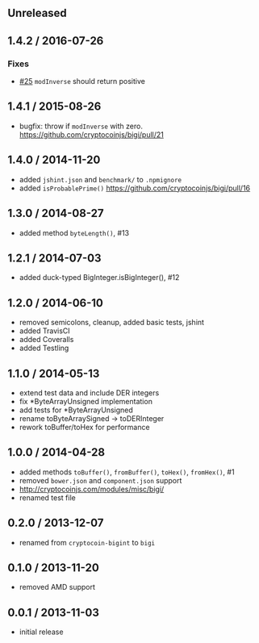 Unreleased
----------

1.4.2 / 2016-07-26
------------------
### Fixes
- [#25] `modInverse` should return positive

1.4.1 / 2015-08-26
-------------------
- bugfix: throw if `modInverse` with zero. https://github.com/cryptocoinjs/bigi/pull/21

1.4.0 / 2014-11-20
------------------
- added `jshint.json` and `benchmark/` to `.npmignore`
- added `isProbablePrime()` https://github.com/cryptocoinjs/bigi/pull/16

1.3.0 / 2014-08-27
------------------
* added method `byteLength()`, #13

1.2.1 / 2014-07-03
-----------------
* added duck-typed BigInteger.isBigInteger(), #12

1.2.0 / 2014-06-10
------------------
* removed semicolons, cleanup, added basic tests, jshint [](https://github.com/cryptocoinjs/bigi/pull/9)
* added TravisCI
* added Coveralls
* added Testling

1.1.0 / 2014-05-13
-------------------
* extend test data and include DER integers
* fix *ByteArrayUnsigned implementation
* add tests for *ByteArrayUnsigned
* rename toByteArraySigned -> toDERInteger
* rework toBuffer/toHex for performance

1.0.0 / 2014-04-28
------------------
* added methods `toBuffer()`, `fromBuffer()`, `toHex()`, `fromHex()`, #1
* removed `bower.json` and `component.json` support
* http://cryptocoinjs.com/modules/misc/bigi/
* renamed test file

0.2.0 / 2013-12-07
------------------
* renamed from `cryptocoin-bigint` to `bigi`

0.1.0 / 2013-11-20
------------------
* removed AMD support

0.0.1 / 2013-11-03
------------------
* initial release

[#26]: https://github.com/cryptocoinjs/bigi/pull/26      "bigi: modInverse() should return positive number [bug]"
[#25]: https://github.com/cryptocoinjs/bigi/issues/25    "bnModInverse() sometimes returns negative numbers; it shouldn't [bug]"
[#24]: https://github.com/cryptocoinjs/bigi/issues/24    "bigi flow definitions"
[#23]: https://github.com/cryptocoinjs/bigi/issues/23    "new BigInteger(1) fails [bug]"
[#22]: https://github.com/cryptocoinjs/bigi/issues/22    "Passing a Buffer into BigInteger Constructor? [question]"
[#21]: https://github.com/cryptocoinjs/bigi/pull/21      "throw if attempt modInverse with 0 [bug]"
[#20]: https://github.com/cryptocoinjs/bigi/issues/20    "Need isBigInteger [question]"
[#19]: https://github.com/cryptocoinjs/bigi/issues/19    "How does one create a BigInteger from an integer?"
[#18]: https://github.com/cryptocoinjs/bigi/issues/18    "Accept Intergers in the constuctor"
[#17]: https://github.com/cryptocoinjs/bigi/issues/17    "Missing byteCount function"
[#16]: https://github.com/cryptocoinjs/bigi/pull/16      "Add `isProbablePrime` method"
[#15]: https://github.com/cryptocoinjs/bigi/issues/15    "toByteArrayUnsigned() gives signed output"
[#14]: https://github.com/cryptocoinjs/bigi/pull/14      "Remove unused assert"
[#13]: https://github.com/cryptocoinjs/bigi/pull/13      "Add `byteLength` method"
[#12]: https://github.com/cryptocoinjs/bigi/pull/12      "Added isBigInteger static method"
[#11]: https://github.com/cryptocoinjs/bigi/pull/11      "benchmark: adds performance testing suite"
[#10]: https://github.com/cryptocoinjs/bigi/issues/10    "investigate this.array technique to improve performance"
[#9]: https://github.com/cryptocoinjs/bigi/pull/9        "Cleanup and basic tests"
[#8]: https://github.com/cryptocoinjs/bigi/pull/8        "Fix toDERInteger documentation"
[#7]: https://github.com/cryptocoinjs/bigi/pull/7        "Convert cleanup and DER fixes"
[#6]: https://github.com/cryptocoinjs/bigi/issues/6      "Remove commit with unneeded comments and code"
[#5]: https://github.com/cryptocoinjs/bigi/issues/5      "Refactor methods into separate files"
[#4]: https://github.com/cryptocoinjs/bigi/issues/4      "Add tests for methods"
[#3]: https://github.com/cryptocoinjs/bigi/issues/3      "Document Methods"
[#2]: https://github.com/cryptocoinjs/bigi/issues/2      "Look Into Internal Optimizations"
[#1]: https://github.com/cryptocoinjs/bigi/pull/1        "To/from buffer/hex"
